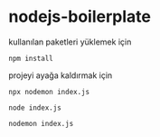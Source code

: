 # nodejs-boilerplate

kullanılan paketleri yüklemek için
```
npm install
```
projeyi ayağa kaldırmak için
```
npx nodemon index.js
```
```
node index.js
```
```
nodemon index.js
```


